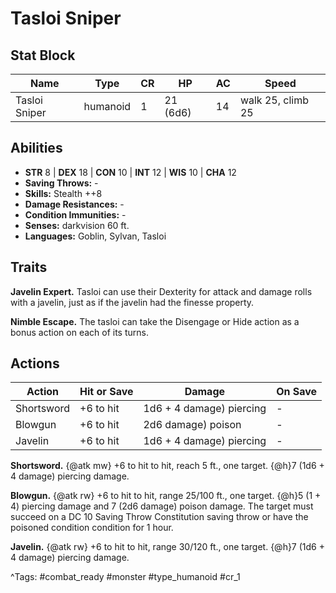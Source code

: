 # Tasloi Sniper

## Stat Block

| Name | Type | CR | HP | AC | Speed |
|------|------|----|----|----|-------|
| Tasloi Sniper | humanoid | 1 | 21 (6d6) | 14 | walk 25, climb 25 |

## Abilities

- **STR** 8 | **DEX** 18 | **CON** 10 | **INT** 12 | **WIS** 10 | **CHA** 12
- **Saving Throws:** -  
- **Skills:** Stealth ++8  
- **Damage Resistances:** -  
- **Condition Immunities:** -  
- **Senses:** darkvision 60 ft.  
- **Languages:** Goblin, Sylvan, Tasloi

## Traits

**Javelin Expert.** Tasloi can use their Dexterity for attack and damage rolls with a javelin, just as if the javelin had the finesse property.

**Nimble Escape.** The tasloi can take the Disengage or Hide action as a bonus action on each of its turns.


## Actions

| Action | Hit or Save | Damage | On Save |
|--------|--------------|--------|----------|
| Shortsword | +6 to hit | 1d6 + 4 damage) piercing | - |
| Blowgun | +6 to hit | 2d6 damage) poison | - |
| Javelin | +6 to hit | 1d6 + 4 damage) piercing | - |

**Shortsword.** {@atk mw} +6 to hit to hit, reach 5 ft., one target. {@h}7 (1d6 + 4 damage) piercing damage.

**Blowgun.** {@atk rw} +6 to hit to hit, range 25/100 ft., one target. {@h}5 (1 + 4) piercing damage and 7 (2d6 damage) poison damage. The target must succeed on a DC 10 Saving Throw Constitution saving throw or have the poisoned condition condition for 1 hour.

**Javelin.** {@atk rw} +6 to hit to hit, range 30/120 ft., one target. {@h}7 (1d6 + 4 damage) piercing damage.


^Tags: #combat_ready #monster #type_humanoid #cr_1